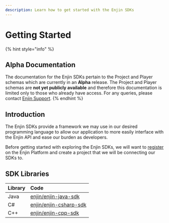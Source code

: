 ```yaml
---
description: Learn how to get started with the Enjin SDKs
---
```


# Getting Started

{% hint style="info" %}
## Alpha Documentation

The documentation for the Enjin SDKs pertain to the Project and Player schemas which are currently in an **Alpha** release. The Project and Player schemas are **not yet publicly available** and therefore this documentation is limited only to those who already have access. For any queries, please contact [Enjin Support](mailto:support@enjin.io).
{% endhint %}

## Introduction

The Enjin SDKs provide a framework we may use in our desired programming language to allow our application to more easily interface with the Enjin API and ease our burden as developers.

Before getting started with exploring the Enjin SDKs, we will want to [register](https://enjin.io/software/platform-signup) on the Enjin Platform and create a project that we will be connecting our SDKs to.

## SDK Libraries

| Library | Code |
| :--- | :--- |
| Java | [enjin/enjin-java-sdk](https://github.com/enjin/enjin-java-sdk) |
| C\# | [enjin/enjin-csharp-sdk](https://github.com/enjin/enjin-csharp-sdk) |
| C++ | [enjin/enjin-cpp-sdk](https://github.com/enjin/enjin-cpp-sdk) |

